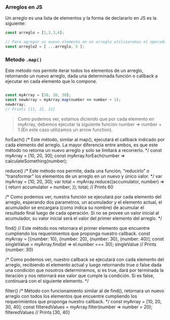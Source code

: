 ### Arreglos en JS

Un arreglo es una lista de elementos y la forma de declararlo en JS es la siguiente:

```javascript
const arreglo = [1,2,3,4];

// Para agregar un nuevo elemento en un arreglo utilizaremos el operador spread el cual crea una copia del arreglo anterior y agrega al final el elemento que coloques.
const arreglo2 = [ ...arreglo, 5 ];

```

### Metodo `.map()`

Este método nos permite iterar todos los elementos de un arreglo, retornando un nuevo arreglo,
dada una determinada función o callback a ejecutar en cada elemento que lo compone.

```javascript

const myArray = [10, 20, 30];
const newArray = myArray.map(number => number + 1);
newArray;
// Prints [11, 21, 31]
```

> Como podemos ver, estamos diciendo que por cada elemento en myArray, debemos ejecutar la siguiente función number => number + 1.(En este caso utilizamos un arrow function).


forEach()
/* Este método, similar al map(), ejecutará el callback indicado por cada elemento del arreglo.
La mayor diferencia entre ambos, es que este método no retorna un nuevo arreglo y solo se limitará a recorrerlo. */
const myArray = [10, 20, 30];
const myArray.forEach(number => calculateSomething(number);

reduce()
/* Este método nos permite, dada una función, “reducirlo” o “transformar” los elementos de un arreglo en un nuevo y único valor. */
var myArray = [10, 20, 30];
var total = myArray.reduce((accumulator, number) => {
 return accumulator + number;
});
total;
// Prints 60

/* Como podemos ver, nuestra función se ejecutará por cada elemento del arreglo, esperando dos parametros,
un acumulador y el elemento actual, el acumulador se encargara (como indica su nombre) de acumular el resultado final
luego de cada operación. Si no se provee un valor inicial al acumulador,
su valor inicial será el valor del primer elemento del arreglo. */

find()
// Este método nos retornara el primer elemento que encuentre cumpliendo los requerimientos que proponga nuestro callback.
const myArray = [{number: 10}, {number: 20}, {number: 30}, {number: 40}];
const singleValue = myArray.find(el => el.number === 30);
singleValue
// Prints {number: 30}

/* Como podemos ver, nuestro callback se ejecutará con cada elemento del arreglo, recibiendo 
el elemento actual y luego retornando true o false dada una condición que nosotros determinemos, 
si es true, dará por terminada la iteración y nos retornará ese valor que cumple la condición. Si es false, 
continuará con el siguiente elemento. */

filter()
/* Método con funcionamiento similar al de find(), retornara un nuevo arreglo con todos los elementos
que encuentre cumpliendo los requerimientos que proponga nuestro callback. */
const myArray = [10, 20, 30, 40];
const filteredValues = myArray.filter(number => number > 20);
filteredValues
// Prints [30, 40]